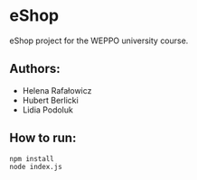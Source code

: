 # eShop 
eShop project for the WEPPO university course.

## Authors:
- Helena Rafałowicz
- Hubert Berlicki
- Lidia Podoluk

## How to run: 
```
npm install
node index.js
```
